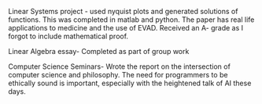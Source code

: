 
Linear Systems project - used nyquist plots and generated solutions of functions. This was completed in matlab and python. The paper has real life applications to medicine and the use of EVAD. Received an A- grade as I forgot to include mathematical proof.


Linear Algebra essay- Completed as part of group work

Computer Science Seminars- Wrote the report on the intersection of computer science and philosophy. The need for programmers to be ethically sound is important, especially with the heightened talk of AI these days.  

